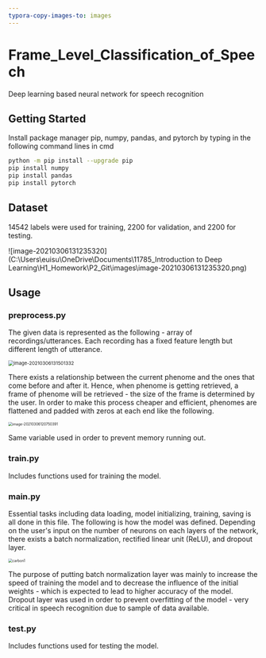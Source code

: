 ```yaml
---
typora-copy-images-to: images
---
```


# Frame_Level_Classification_of_Speech

Deep learning based neural network for speech recognition



## Getting Started

Install package manager pip, numpy, pandas, and pytorch by typing in the following command lines in cmd

```sh
python -m pip install --upgrade pip
pip install numpy
pip install pandas
pip install pytorch
```



## Dataset

14542 labels were used for training, 2200 for validation, and 2200 for testing.

![image-20210306131235320](C:\Users\euisu\OneDrive\Documents\11785_Introduction to Deep Learning\H1_Homework\P2_Git\images\image-20210306131235320.png)



## Usage

### preprocess.py

The given data is represented as the following - array of recordings/utterances. Each recording has a fixed feature length but different length of utterance.

<img src="C:\Users\euisu\OneDrive\Documents\11785_Introduction to Deep Learning\H1_Homework\P2_Git\images\image-20210306131501332.png" alt="image-20210306131501332" style="zoom: 67%;" />

There exists a relationship between the current phenome and the ones that come before and after it. Hence, when phenome is getting retrieved, a frame of phenome will be retrieved - the size of the frame is determined by the user. In order to make this process cheaper and efficient, phenomes are flattened and padded with zeros at each end like the following.

<img src="C:\Users\euisu\OneDrive\Documents\11785_Introduction to Deep Learning\H1_Homework\P2_Git\images\image-20210306120750391.png" alt="image-20210306120750391" style="zoom: 50%;" />

Same variable used in order to prevent memory running out.

### train.py

Includes functions used for training the model. 

### main.py

Essential tasks including data loading, model initializing, training, saving is all done in this file. The following is how the model was defined. Depending on the user's input on the number of neurons on each layers of the network, there exists a batch normalization, rectified linear unit (ReLU), and dropout layer.

<img src="C:\Users\euisu\OneDrive\Documents\11785_Introduction to Deep Learning\H1_Homework\P2_Git\images\carbon1.png" alt="carbon1" style="zoom:50%;" />

The purpose of putting batch normalization layer was mainly to increase the speed of training the model and to decrease the influence of the initial weights - which is expected to lead to higher accuracy of the model. Dropout layer was used in order to prevent overfitting of the model - very critical in speech recognition due to sample of data available.

### test.py

Includes functions used for testing the model. 

